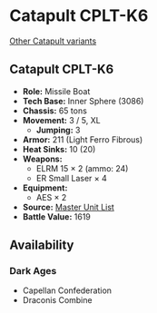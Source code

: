 # Catapult CPLT-K6

[Other Catapult variants](../catapult.md)

## Catapult CPLT-K6
- **Role:** Missile Boat
- **Tech Base:** Inner Sphere (3086)
- **Chassis:** 65 tons
- **Movement:** 3 / 5, XL
  - **Jumping:** 3
- **Armor:** 211 (Light Ferro Fibrous)
- **Heat Sinks:** 10 (20)
- **Weapons:**
  - ELRM 15 × 2 (ammo: 24)
  - ER Small Laser × 4
- **Equipment:**
  - AES × 2
- **Source:** [Master Unit List](http://masterunitlist.info/Unit/Details/7509/catapult-cplt-k6)
- **Battle Value:** 1619

## Availability

### Dark Ages
- Capellan Confederation
- Draconis Combine

